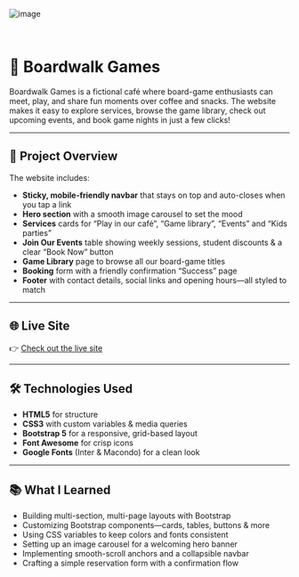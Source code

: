 ![image](https://github.com/user-attachments/assets/d8079e03-6759-4763-9bd3-c9d214928582)

<br>

# 🎲 Boardwalk Games

Boardwalk Games is a fictional café where board-game enthusiasts can meet, play, and share fun moments over coffee and snacks. The website makes it easy to explore services, browse the game library, check out upcoming events, and book game nights in just a few clicks!

---

## 📌 Project Overview

The website includes:

- **Sticky, mobile-friendly navbar** that stays on top and auto-closes when you tap a link  
- **Hero section** with a smooth image carousel to set the mood  
- **Services** cards for “Play in our café”, “Game library”, “Events” and “Kids parties”  
- **Join Our Events** table showing weekly sessions, student discounts & a clear “Book Now” button  
- **Game Library** page to browse all our board-game titles  
- **Booking** form with a friendly confirmation “Success” page  
- **Footer** with contact details, social links and opening hours—all styled to match

---

## 🌐 Live Site

👉 [Check out the live site](https://drake-designer.github.io/boardwalk-games/)

---

## 🛠️ Technologies Used

- **HTML5** for structure  
- **CSS3** with custom variables & media queries  
- **Bootstrap 5** for a responsive, grid-based layout  
- **Font Awesome** for crisp icons  
- **Google Fonts** (Inter & Macondo) for a clean look  

---

## 📚 What I Learned

- Building multi-section, multi-page layouts with Bootstrap  
- Customizing Bootstrap components—cards, tables, buttons & more  
- Using CSS variables to keep colors and fonts consistent  
- Setting up an image carousel for a welcoming hero banner  
- Implementing smooth-scroll anchors and a collapsible navbar  
- Crafting a simple reservation form with a confirmation flow
